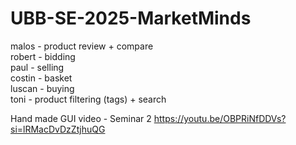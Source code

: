 # UBB-SE-2025-MarketMinds

malos - product review + compare
<br>
robert - bidding
<br>
paul - selling
<br>
costin - basket
<br>
luscan - buying
<br>
toni - product filtering (tags) + search

Hand made GUI video - Seminar 2
https://youtu.be/OBPRiNfDDVs?si=lRMacDvDzZtjhuQG
